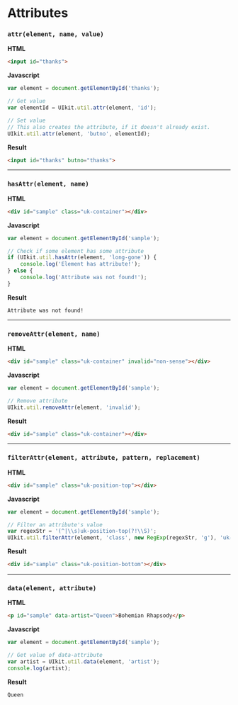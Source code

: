 # Attributes

### `attr(element, name, value)`

**HTML**
```html
<input id="thanks">
```

**Javascript**
```javascript
var element = document.getElementById('thanks');

// Get value
var elementId = UIkit.util.attr(element, 'id');

// Set value
// This also creates the attribute, if it doesn't already exist.
UIkit.util.attr(element, 'butno', elementId);
```

**Result**
```html
<input id="thanks" butno="thanks">
```
---



### `hasAttr(element, name)`

**HTML**
```html
<div id="sample" class="uk-container"></div>
```

**Javascript**
```javascript
var element = document.getElementById('sample');

// Check if some element has some attribute
if (UIkit.util.hasAttr(element, 'long-gone')) {
    console.log('Element has attribute!');
} else {
    console.log('Attribute was not found!');
}
```

**Result**
```log
Attribute was not found!
```
---



### `removeAttr(element, name)`

**HTML**
```html
<div id="sample" class="uk-container" invalid="non-sense"></div>
```

**Javascript**
```javascript
var element = document.getElementById('sample');

// Remove attribute
UIkit.util.removeAttr(element, 'invalid');
```

**Result**
```html
<div id="sample" class="uk-container"></div>
```
---



### `filterAttr(element, attribute, pattern, replacement)`

**HTML**
```html
<div id="sample" class="uk-position-top"></div>
```

**Javascript**
```javascript
var element = document.getElementById('sample');

// Filter an attribute's value
var regexStr = '(^|\\s)uk-position-top(?!\\S)';
UIkit.util.filterAttr(element, 'class', new RegExp(regexStr, 'g'), 'uk-position-bottom');
```

**Result**
```html
<div id="sample" class="uk-position-bottom"></div>
```
---



### `data(element, attribute)`

**HTML**
```html
<p id="sample" data-artist="Queen">Bohemian Rhapsody</p>
```

**Javascript**
```javascript
var element = document.getElementById('sample');

// Get value of data-attribute
var artist = UIkit.util.data(element, 'artist');
console.log(artist);
```

**Result**
```log
Queen
```
